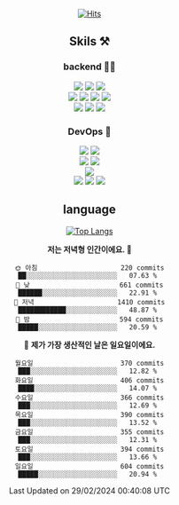 <div align="center">

[![Hits](https://hits.seeyoufarm.com/api/count/incr/badge.svg?url=https%3A%2F%2Fgithub.com%2Fzxcv9203%2Fhit-counter&count_bg=%23FF7272&title_bg=%23324C2E&icon=codeigniter.svg&icon_color=%23DD5B5B&title=%EB%B0%A9%EB%AC%B8%EC%9E%90&edge_flat=false)](https://hits.seeyoufarm.com)
  
## Skils ⚒️
### backend 🧑‍💻
  
<img src="https://img.shields.io/badge/Java-FF6600?style=flat-square&logo=buymeacoffee&logoColor=white"/>
<img src="https://img.shields.io/badge/Go-0099FF?style=flat-square&logo=go&logoColor=white"/>
<img src="https://img.shields.io/badge/Kotlin-7F52FF?style=flat-square&logo=kotlin&logoColor=white"/>
  
  
<br />
  
<img src="https://img.shields.io/badge/Spring-339933?style=flat-square&logo=Spring&logoColor=white"/>
<img src="https://img.shields.io/badge/Spring Boot-339933?style=flat-square&logo=Spring Boot&logoColor=white"/>
<img src="https://img.shields.io/badge/Spring Security-339933?style=flat-square&logo=Spring Security&logoColor=white"/>
  
<img src="https://img.shields.io/badge/Spring Data JPA-339933?style=flat-square&logo=Hibernate&logoColor=white"/>

<br />
  
  <img src="https://img.shields.io/badge/mysql-0099FF?style=flat-square&logo=mysql&logoColor=white"/>
  <img src="https://img.shields.io/badge/mariadb-0099FF?style=flat-square&logo=mariadb&logoColor=white"/>
  <img src="https://img.shields.io/badge/mongoDB-47A248?style=flat-square&logo=mongodb&logoColor=white"/>
  
  
### DevOps 🚀
  
  <img src="https://img.shields.io/badge/docker-2496ED?style=flat-square&logo=docker&logoColor=white"/>
  <img src="https://img.shields.io/badge/kubernetes-326CE5?style=flat-square&logo=kubernetes&logoColor=white"/>
  
  <br />
  
  <img src="https://img.shields.io/badge/Github Actions-2088FF?style=flat-square&logo=githubactions&logoColor=white"/>
  <img src="https://img.shields.io/badge/Jenkins-D24939?style=flat-square&logo=jenkins&logoColor=white"/>
  
  
  <br />
  <img src="https://img.shields.io/badge/terraform-7B42BC?style=flat-square&logo=terraform&logoColor=white"/>
  
  <br />
  <img src="https://img.shields.io/badge/Amazon AWS-232F3E?style=flat-square&logo=Amazon AWS&logoColor=white"/>

  <img src="https://img.shields.io/badge/GCP-4285F4?style=flat-square&logo=googlecloud&logoColor=white"/>
  <img src="https://img.shields.io/badge/NCP-03C75A?style=flat-square&logo=naver&logoColor=white"/>
  
  
## language

[![Top Langs](https://github-readme-stats.vercel.app/api/top-langs/?username=zxcv9203&hide=html&exclude_repo=zxcv9203.github.io,golB&theme=grate-gatsby)](https://github.com/zxcv9203/github-readme-stats)
  
<!--START_SECTION:waka-->
**저는 저녁형 인간이에요. 🦉** 

```text
🌞 아침                     220 commits         ██░░░░░░░░░░░░░░░░░░░░░░░   07.63 % 
🌆 낮　                     661 commits         ██████░░░░░░░░░░░░░░░░░░░   22.91 % 
🌃 저녁                     1410 commits        ████████████░░░░░░░░░░░░░   48.87 % 
🌙 밤　                     594 commits         █████░░░░░░░░░░░░░░░░░░░░   20.59 % 
```
📅 **제가 가장 생산적인 날은 일요일이에요.** 

```text
월요일                      370 commits         ███░░░░░░░░░░░░░░░░░░░░░░   12.82 % 
화요일                      406 commits         ████░░░░░░░░░░░░░░░░░░░░░   14.07 % 
수요일                      366 commits         ███░░░░░░░░░░░░░░░░░░░░░░   12.69 % 
목요일                      390 commits         ███░░░░░░░░░░░░░░░░░░░░░░   13.52 % 
금요일                      355 commits         ███░░░░░░░░░░░░░░░░░░░░░░   12.31 % 
토요일                      394 commits         ███░░░░░░░░░░░░░░░░░░░░░░   13.66 % 
일요일                      604 commits         █████░░░░░░░░░░░░░░░░░░░░   20.94 % 
```



 Last Updated on 29/02/2024 00:40:08 UTC
<!--END_SECTION:waka-->
  
</div>

